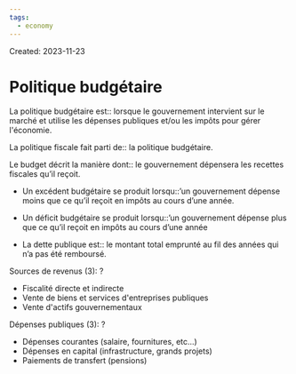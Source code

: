 ```yaml
---
tags:
  - economy
---
```

Created: 2023-11-23

# Politique budgétaire
La politique budgétaire est:: lorsque le gouvernement intervient sur le marché et utilise les dépenses publiques et/ou les impôts pour gérer l'économie.
<!--SR:!2023-12-01,1,190-->

La politique fiscale fait parti de:: la politique budgétaire.
<!--SR:!2023-12-01,1,190-->

Le budget décrit la manière dont:: le gouvernement dépensera les recettes fiscales qu’il reçoit.
<!--SR:!2023-12-01,2,230-->
- Un excédent budgétaire se produit lorsqu::’un gouvernement dépense moins que ce qu’il reçoit en impôts au cours d’une année.
<!--SR:!2023-12-01,2,230-->
- Un déficit budgétaire se produit lorsqu::’un gouvernement dépense plus que ce qu’il reçoit en impôts au cours d’une année
<!--SR:!2023-12-01,2,230-->
- La dette publique est:: le montant total emprunté au fil des années qui n’a pas été remboursé.
<!--SR:!2023-12-01,1,190-->

Sources de revenus (3):
?
- Fiscalité directe et indirecte
- Vente de biens et services d'entreprises publiques
- Vente d'actifs gouvernementaux
<!--SR:!2023-12-01,1,190-->

Dépenses publiques (3):
?
- Dépenses courantes (salaire, fournitures, etc...)
- Dépenses en capital (infrastructure, grands projets)
- Paiements de transfert (pensions)
<!--SR:!2023-12-02,2,210-->